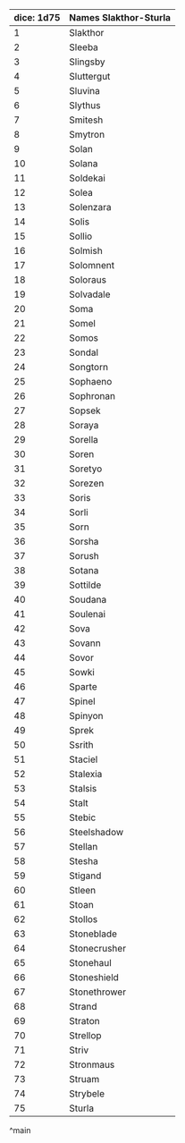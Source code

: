 | dice: 1d75 | Names Slakthor-Sturla|
| ---- | ---- |
|1|Slakthor|
|2|Sleeba|
|3|Slingsby|
|4|Sluttergut|
|5|Sluvina|
|6|Slythus|
|7|Smitesh|
|8|Smytron|
|9|Solan|
|10|Solana|
|11|Soldekai|
|12|Solea|
|13|Solenzara|
|14|Solis|
|15|Sollio|
|16|Solmish|
|17|Solomnent|
|18|Soloraus|
|19|Solvadale|
|20|Soma|
|21|Somel|
|22|Somos|
|23|Sondal|
|24|Songtorn|
|25|Sophaeno|
|26|Sophronan|
|27|Sopsek|
|28|Soraya|
|29|Sorella|
|30|Soren|
|31|Soretyo|
|32|Sorezen|
|33|Soris|
|34|Sorli|
|35|Sorn|
|36|Sorsha|
|37|Sorush|
|38|Sotana|
|39|Sottilde|
|40|Soudana|
|41|Soulenai|
|42|Sova|
|43|Sovann|
|44|Sovor|
|45|Sowki|
|46|Sparte|
|47|Spinel|
|48|Spinyon|
|49|Sprek|
|50|Ssrith|
|51|Staciel|
|52|Stalexia|
|53|Stalsis|
|54|Stalt|
|55|Stebic|
|56|Steelshadow|
|57|Stellan|
|58|Stesha|
|59|Stigand|
|60|Stleen|
|61|Stoan|
|62|Stollos|
|63|Stoneblade|
|64|Stonecrusher|
|65|Stonehaul|
|66|Stoneshield|
|67|Stonethrower|
|68|Strand|
|69|Straton|
|70|Strellop|
|71|Striv|
|72|Stronmaus|
|73|Struam|
|74|Strybele|
|75|Sturla|
^main

